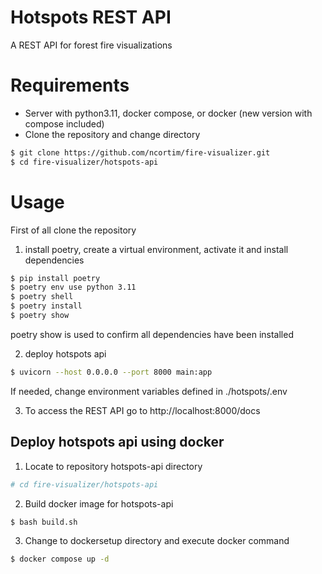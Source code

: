 # Hotspots REST API
A REST API for forest fire visualizations


# Requirements

- Server with python3.11, docker compose, or docker (new version with compose included)
- Clone the repository and change directory
```bash
$ git clone https://github.com/ncortim/fire-visualizer.git
$ cd fire-visualizer/hotspots-api
```

# Usage

First of all clone the repository

1. install poetry, create a virtual environment, activate it and install dependencies

```bash
$ pip install poetry
$ poetry env use python 3.11
$ poetry shell
$ poetry install
$ poetry show
```

poetry show is used to confirm all dependencies have been installed

2. deploy hotspots api

```bash
$ uvicorn --host 0.0.0.0 --port 8000 main:app
```

If needed, change environment variables defined in ./hotspots/.env

3. To access the REST API go to http://localhost:8000/docs


## Deploy hotspots api using docker

1. Locate to repository hotspots-api directory

```bash
# cd fire-visualizer/hotspots-api
```

2. Build docker image for hotspots-api

```bash
$ bash build.sh 
```

3. Change to dockersetup directory and execute docker command

```bash
$ docker compose up -d
```
